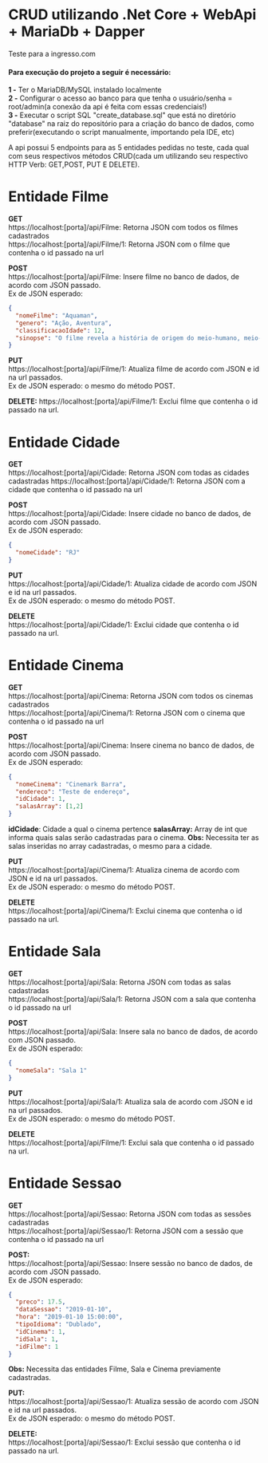 # CRUD utilizando .Net Core + WebApi + MariaDb + Dapper
Teste para a ingresso.com

#### Para execução do projeto a seguir é necessário:    

**1 -** Ter o MariaDB/MySQL instalado localmente  
**2 -** Configurar o acesso ao banco para que tenha o usuário/senha = root/admin(a conexão da api é feita com essas credenciais!)  
**3 -** Executar o script SQL "create_database.sql" que está no diretório "database" na raiz do repositório para a criação do banco de dados, como preferir(executando o script manualmente, importando pela IDE, etc)    

A api possui 5 endpoints para as 5 entidades pedidas no teste, cada qual com seus respectivos métodos CRUD(cada um utilizando seu respectivo HTTP Verb: GET,POST, PUT E DELETE).

# Entidade Filme
**GET**  
https://localhost:[porta]/api/Filme: Retorna JSON com todos os filmes cadastrados  
https://localhost:[porta]/api/Filme/1: Retorna JSON com o filme que contenha o id passado na url    

**POST**  
https://localhost:[porta]/api/Filme: Insere filme no banco de dados, de acordo com JSON passado.  
Ex de JSON esperado:    

```json
{  
  "nomeFilme": "Aquaman",  
  "genero": "Ação, Aventura",  
  "classificacaoIdade": 12,  
  "sinopse": "O filme revela a história de origem do meio-humano, meio-Atlante Arthur Curry, levando-o na jornada de sua vida — uma jornada que vai forçá-lo a não só encarar sua verdadeira identidade, mas também a descobrir se ele tem o que é necessário para ser… um rei." 
}
```  

**PUT**  
https://localhost:[porta]/api/Filme/1: Atualiza filme de acordo com JSON e id na url passados.  
Ex de JSON esperado: o mesmo do método POST.  

**DELETE:** 
https://localhost:[porta]/api/Filme/1: Exclui filme que contenha o id passado na url.  

# Entidade Cidade
**GET**  
https://localhost:[porta]/api/Cidade: Retorna JSON com todas as cidades cadastradas 
https://localhost:[porta]/api/Cidade/1: Retorna JSON com a cidade que contenha o id passado na url    

**POST**  
https://localhost:[porta]/api/Cidade: Insere cidade no banco de dados, de acordo com JSON passado.  
Ex de JSON esperado:    

```json
{  
  "nomeCidade": "RJ"  
}
```

**PUT**  
https://localhost:[porta]/api/Cidade/1: Atualiza cidade de acordo com JSON e id na url passados.  
Ex de JSON esperado: o mesmo do método POST.  

**DELETE**  
https://localhost:[porta]/api/Cidade/1: Exclui cidade que contenha o id passado na url.  

# Entidade Cinema
**GET**  
https://localhost:[porta]/api/Cinema: Retorna JSON com todos os cinemas cadastrados  
https://localhost:[porta]/api/Cinema/1: Retorna JSON com o cinema que contenha o id passado na url    

**POST**  
https://localhost:[porta]/api/Cinema: Insere cinema no banco de dados, de acordo com JSON passado.  
Ex de JSON esperado:    

```json
{  
  "nomeCinema": "Cinemark Barra",  
  "endereco": "Teste de endereço",  
  "idCidade": 1,  
  "salasArray": [1,2]  
}
```

**idCidade**: Cidade a qual o cinema pertence
**salasArray:** Array de int que informa quais salas serão cadastradas para o cinema.
**Obs:** Necessita ter as salas inseridas no array cadastradas, o mesmo para a cidade.

**PUT**  
https://localhost:[porta]/api/Cinema/1: Atualiza cinema de acordo com JSON e id na url passados.  
Ex de JSON esperado: o mesmo do método POST.  

**DELETE**  
https://localhost:[porta]/api/Cinema/1: Exclui cinema que contenha o id passado na url.  

# Entidade Sala
**GET**  
https://localhost:[porta]/api/Sala: Retorna JSON com todas as salas cadastradas   
https://localhost:[porta]/api/Sala/1: Retorna JSON com a sala que contenha o id passado na url    

**POST**  
https://localhost:[porta]/api/Sala: Insere sala no banco de dados, de acordo com JSON passado.  
Ex de JSON esperado:    

```json
{  
  "nomeSala": "Sala 1"
}
```

**PUT**  
https://localhost:[porta]/api/Sala/1: Atualiza sala de acordo com JSON e id na url passados.  
Ex de JSON esperado: o mesmo do método POST.  

**DELETE**  
https://localhost:[porta]/api/Filme/1: Exclui sala que contenha o id passado na url.  

# Entidade Sessao
**GET**  
https://localhost:[porta]/api/Sessao: Retorna JSON com todas as sessões cadastradas  
https://localhost:[porta]/api/Sessao/1: Retorna JSON com a sessão que contenha o id passado na url    

**POST:**  
https://localhost:[porta]/api/Sessao: Insere sessão no banco de dados, de acordo com JSON passado.  
Ex de JSON esperado:    

```json
{  
  "preco": 17.5,  
  "dataSessao": "2019-01-10",  
  "hora": "2019-01-10 15:00:00",  
  "tipoIdioma": "Dublado",
  "idCinema": 1,
  "idSala": 1,
  "idFilme": 1
}
```    
**Obs:** Necessita das entidades Filme, Sala e Cinema previamente cadastradas.

**PUT:**  
https://localhost:[porta]/api/Sessao/1: Atualiza sessão de acordo com JSON e id na url passados.  
Ex de JSON esperado: o mesmo do método POST.  

**DELETE:**  
https://localhost:[porta]/api/Sessao/1: Exclui sessão que contenha o id passado na url.  
